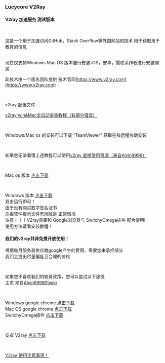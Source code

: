### Lucycore V2Ray

#### V2ray 加速服务 测试版本

<br>

这是一个用于加速访问GitHub，Stack Overflow等外国网站的技术
用于获取用于教育的信息

<br>
现在仅支持Windows Mac OS 版本自行安装
iOS，安卓，需联系作者进行安装购买

<br>

此技术由一个匿名团队提供
技术官网[https://www.v2ray.com](https://www.v2ray.com)

<br>

v2ray 配置文件
<br>

[v2ray win&Mac全自动安装教程（有部分错误）](Course_2x.md)

<br>

Windows/Mac os 的安装可以下载 “TeamViewer” 获取在线远程协助安装

<br>

如果您无法看懂上述教程可以使用[v2ray 直接使用资源（来自Alvin9999）](https://github.com/Alvin9999/new-pac/wiki/v2ray%E7%89%8)

<br>

Mac os 版本 [点击下载](http://www.lucycore.top/v2ray/v2rayMacX.zip)

<br>

Windows 版本 [点击下载](http://www.lucycore.top/v2ray/v2rayWinX.zip)
<br>
双击运行即可！
<br>
由于没有购买数字签名证书
<br>
杀毒软件提示文件有风险是 正常情况
<br>
注意！！！V2ray需要和 Google浏览器与 SwitchyOmega插件 配合使用!
<br>
使用方法请看安装教程！

#### 我们的v2ray并非免费开放使用！

根据每月服务器供应商google产生的费用，需要您来承担部分
<br>
我们会提出尽量偏低且合理的价格

<br>

如果您不喜欢我们的收费政策，您可以尝试以下途径
<br>
主页 来自[Alvin9999的wiki](https://github.com/Alvin9999/new-pac/wiki)

<br>

Windows google chrome [点击下载](http://www.lucycore.top/v2ray/ChromeStandalone_66.0.3359.139_Setup.exe)
<br>
Mac OS google chrome [点击下载](http://www.lucycore.top/v2ray/google-chrome-69-0-3497-81-64-bit.dmg)
<br>
SwitchyOmega插件 [点击下载](http://www.lucycore.top/v2ray/SwitchyOmega_Chromium.crx)

<br>

安卓 V2ray [点击下载](http://www.lucycore.top/v2ray/Actinium.apk)

<br>

[V2ray 使用注意事项！](Prompt.md)

<br>

